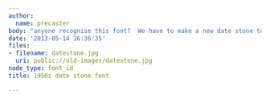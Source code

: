 ```yaml
---
author:
  name: precaster
body: "anyone recognise this font?  We have to make a new date stone to match.\r\n\r\nthanks "
date: '2013-05-14 16:36:35'
files:
- filename: datestone.jpg
  uri: public://old-images/datestone.jpg
node_type: font_id
title: 1950s date stone font

---
```


